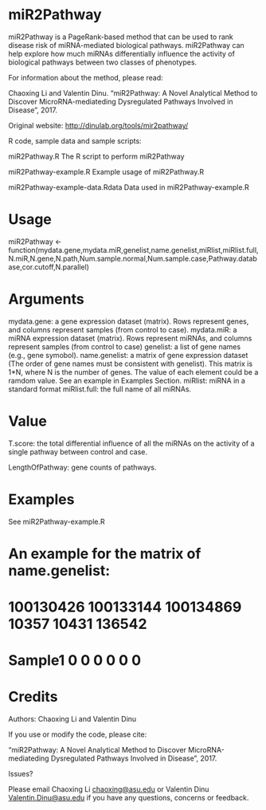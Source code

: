 # miR2Pathway
miR2Pathway is a PageRank-based method that can be used to rank disease risk of miRNA-mediated biological pathways. miR2Pathway can help explore how much miRNAs differentially influence the activity of biological pathways between two classes of phenotypes.

For information about the method, please read:

Chaoxing Li and Valentin Dinu. “miR2Pathway: A Novel Analytical Method to Discover MicroRNA-mediateding Dysregulated Pathways Involved in Disease”, 2017.

Original website: http://dinulab.org/tools/mir2pathway/

R code, sample data and sample scripts: 

miR2Pathway.R
The R script to perform miR2Pathway

miR2Pathway-example.R
Example usage of miR2Pathway.R

miR2Pathway-example-data.Rdata
Data used in miR2Pathway-example.R

# Usage

miR2Pathway <- function(mydata.gene,mydata.miR,genelist,name.genelist,miRlist,miRlist.full,N.miR,N.gene,N.path,Num.sample.normal,Num.sample.case,Pathway.database,cor.cutoff,N.parallel)

# Arguments
mydata.gene: 	a gene expression dataset (matrix). Rows represent genes, and columns represent samples (from control to case).
mydata.miR: 	a miRNA expression dataset (matrix). Rows represent miRNAs, and columns represent samples (from control to case)
genelist: 	a list of gene names (e.g., gene symobol).
name.genelist: 	a matrix of gene expression dataset (The order of gene names must be consistent with genelist). This matrix is 1*N, where N is the number of genes. The value of each element could be a ramdom value. See an example in Examples Section.
miRlist: 	miRNA in a standard format
miRlist.full: 	the full name of all miRNAs.

# Value

T.score: the total differential influence of all the miRNAs on the activity of a single pathway between control and case.

LengthOfPathway: gene counts of pathways.

# Examples

See miR2Pathway-example.R

#  An example for the matrix of name.genelist:

#  100130426      100133144      100134869      10357   10431   136542

#  Sample1       0            0               0            0         0        0

 

# Credits

Authors: Chaoxing Li and Valentin Dinu

If you use or modify the code, please cite:

“miR2Pathway: A Novel Analytical Method to Discover MicroRNA-mediateding Dysregulated Pathways Involved in Disease”, 2017.

Issues?

Please email Chaoxing Li <chaoxing@asu.edu> or Valentin Dinu <Valentin.Dinu@asu.edu> if you have any questions, concerns or feedback.




